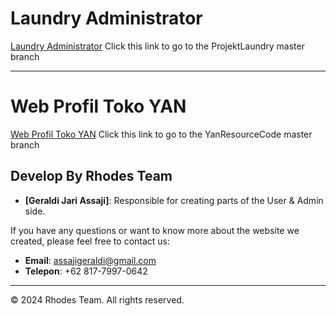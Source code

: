 # Laundry Administrator
[Laundry Administrator](https://github.com/GeraldiJari/ProjektLaundry) Click this link to go to the ProjektLaundry master branch
________________________________________________________
# Web Profil Toko YAN

[Web Profil Toko YAN](https://github.com/GeraldiJari/YanResourceCode/tree/master) Click this link to go to the YanResourceCode master branch

## Develop By Rhodes Team

- **[Geraldi Jari Assaji]**: Responsible for creating parts of the User & Admin side.

If you have any questions or want to know more about the website we created, please feel free to contact us:

- **Email**: [assajigeraldi@gmail.com](mailto:assajigeraldi@gmail.com)
- **Telepon**: +62 817-7997-0642



---

© 2024 Rhodes Team. All rights reserved.




